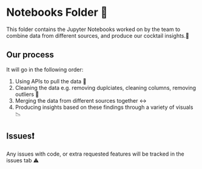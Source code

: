 # Notebooks Folder :file_folder:

This folder contains the Jupyter Notebooks worked on by the team to combine data from different sources, and produce our cocktail insights.🍹

## Our process 

It will go in the following order:
1. Using APIs to pull the data 🤖
2. Cleaning the data e.g. removing duplciates, cleaning columns, removing outliers 🧮
3. Merging the data from different sources together ↔️
4. Producing insights based on these findings through a variety of visuals 📉

## Issues❗

Any issues with code, or extra requested features will be tracked in the issues tab ⚠️
